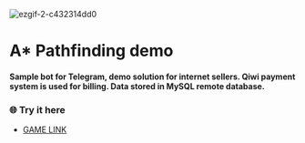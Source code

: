 ![ezgif-2-c432314dd0](https://user-images.githubusercontent.com/57218551/220180240-4a8e9f2e-8f95-46f9-8fb4-54d62bde9563.gif)

# A* Pathfinding demo

#### Sample bot for Telegram, demo solution for internet sellers. Qiwi payment system is used for billing. Data stored in MySQL remote database.

### 🌐 Try it here 

- [GAME LINK](https://miknikik.itch.io/star-demo)
